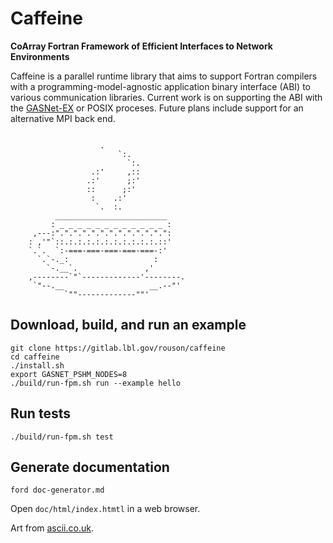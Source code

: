 Caffeine
========

**CoArray Fortran Framework of Efficient Interfaces to Network Environments**

Caffeine is a parallel runtime library that aims to support Fortran compilers with a programming-model-agnostic application binary interface (ABI) to various communication libraries.  Current work is on supporting the ABI with the [GASNet-EX] or POSIX proceses.  Future plans include support for an alternative MPI back end.

```

                    .
                        `:.
                          `:.
                  .:'     ,::
                 .:'      ;:'
                 ::      ;:'
                  :    .:'
                   `.  :.
          _________________________
         : _ _ _ _ _ _ _ _ _ _ _ _ :
     ,---:".".".".".".".".".".".".":
    : ,'"`::.:.:.:.:.:.:.:.:.:.:.::'
    `.`.  `:-===-===-===-===-===-:'
      `.`-._:                   :
        `-.__`.               ,' 
    ,--------`"`-------------'--------.
     `"--.__                   __.--"'
            `""-------------""'
```

Download, build, and run an example
-----------------------------------
```
git clone https://gitlab.lbl.gov/rouson/caffeine
cd caffeine
./install.sh
export GASNET_PSHM_NODES=8
./build/run-fpm.sh run --example hello
```

Run tests
---------
```
./build/run-fpm.sh test
```

Generate documentation
----------------------
```
ford doc-generator.md
```
Open `doc/html/index.htmtl` in a web browser.

Art from [ascii.co.uk](https://ascii.co.uk/art/cup).

[GASNet-EX]: https://gasnet.lbl.gov

